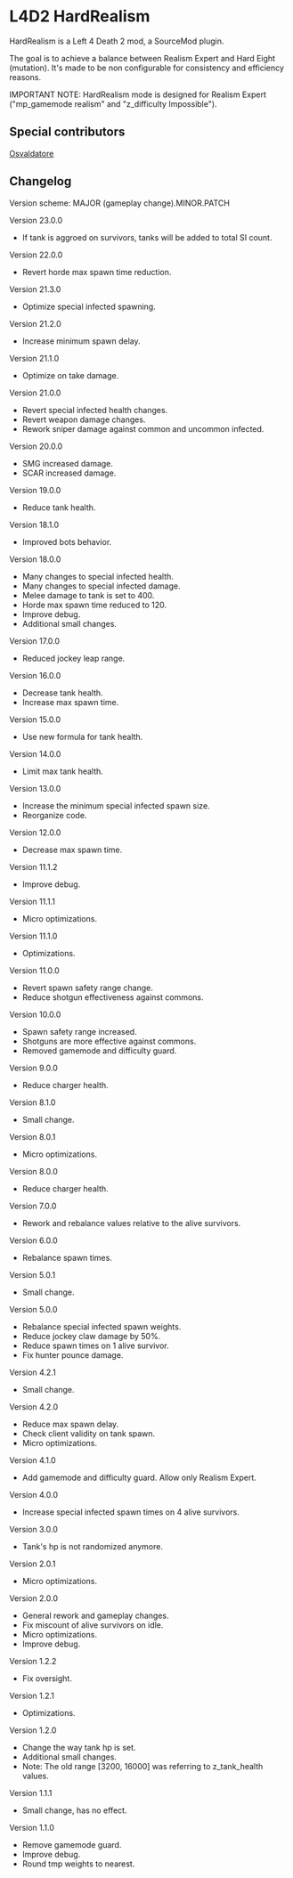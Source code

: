 # L4D2 HardRealism

HardRealism is a Left 4 Death 2 mod, a SourceMod plugin.

The goal is to achieve a balance between Realism Expert and Hard Eight (mutation). It's made to be non configurable for consistency and efficiency reasons.

IMPORTANT NOTE: HardRealism mode is designed for Realism Expert ("mp_gamemode realism" and "z_difficulty Impossible").

## Special contributors

[Osvaldatore](https://steamcommunity.com/id/Osvaldatore)

## Changelog

Version scheme: MAJOR (gameplay change).MINOR.PATCH

Version 23.0.0
- If tank is aggroed on survivors, tanks will be added to total SI count.

Version 22.0.0
- Revert horde max spawn time reduction.

Version 21.3.0
- Optimize special infected spawning.

Version 21.2.0
- Increase minimum spawn delay.

Version 21.1.0
- Optimize on take damage.

Version 21.0.0
- Revert special infected health changes.
- Revert weapon damage changes.
- Rework sniper damage against common and uncommon infected.

Version 20.0.0
- SMG increased damage.
- SCAR increased damage.

Version 19.0.0
- Reduce tank health.

Version 18.1.0
- Improved bots behavior.

Version 18.0.0
- Many changes to special infected health.
- Many changes to special infected damage.
- Melee damage to tank is set to 400.
- Horde max spawn time reduced to 120.
- Improve debug.
- Additional small changes.

Version 17.0.0
- Reduced jockey leap range.

Version 16.0.0
- Decrease tank health.
- Increase max spawn time.

Version 15.0.0
- Use new formula for tank health.

Version 14.0.0
- Limit max tank health.

Version 13.0.0
- Increase the minimum special infected spawn size.
- Reorganize code.
  
Version 12.0.0
- Decrease max spawn time.

Version 11.1.2
- Improve debug.

Version 11.1.1
- Micro optimizations.

Version 11.1.0
- Optimizations.

Version 11.0.0
- Revert spawn safety range change.
- Reduce shotgun effectiveness against commons.

Version 10.0.0
- Spawn safety range increased.
- Shotguns are more effective against commons.
- Removed gamemode and difficulty guard.

Version 9.0.0
- Reduce charger health.

Version 8.1.0
- Small change.

Version 8.0.1
- Micro optimizations.

Version 8.0.0
- Reduce charger health.

Version 7.0.0
- Rework and rebalance values relative to the alive survivors.

Version 6.0.0
- Rebalance spawn times.

Version 5.0.1
- Small change.

Version 5.0.0
- Rebalance special infected spawn weights.
- Reduce jockey claw damage by 50%.
- Reduce spawn times on 1 alive survivor.
- Fix hunter pounce damage.

Version 4.2.1
- Small change.

Version 4.2.0
- Reduce max spawn delay.
- Check client validity on tank spawn.
- Micro optimizations.
  
Version 4.1.0
- Add gamemode and difficulty guard. Allow only Realism Expert.

Version 4.0.0
- Increase special infected spawn times on 4 alive survivors.

Version 3.0.0
- Tank's hp is not randomized anymore.

Version 2.0.1
- Micro optimizations.

Version 2.0.0
- General rework and gameplay changes.
- Fix miscount of alive survivors on idle.
- Micro optimizations.
- Improve debug.

Version 1.2.2
- Fix oversight.

Version 1.2.1
- Optimizations.

Version 1.2.0
- Change the way tank hp is set.
- Additional small changes.
- Note: The old range [3200, 16000] was referring to z_tank_health values.

Version 1.1.1
- Small change, has no effect.

Version 1.1.0
- Remove gamemode guard.
- Improve debug.
- Round tmp weights to nearest.
